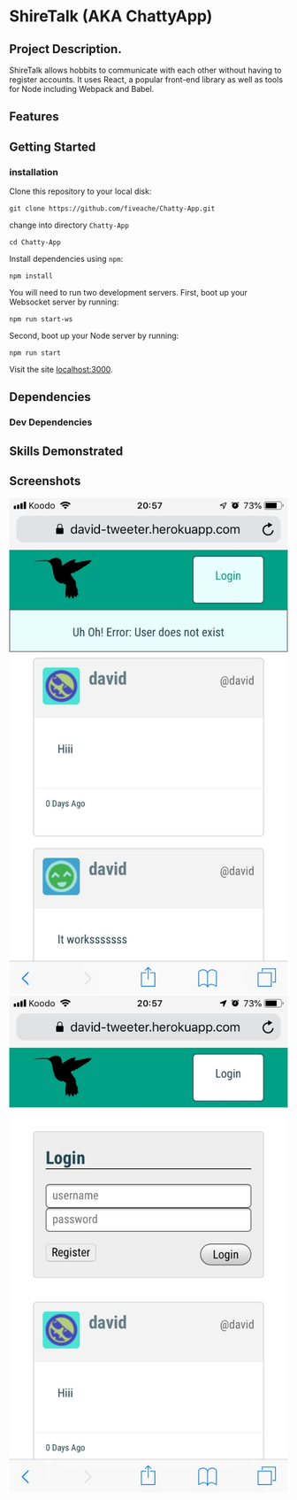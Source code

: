 # ShireTalk (AKA ChattyApp)

## Project Description.

 ShireTalk allows hobbits to communicate with each other without having to register accounts. It uses React, a popular front-end library as well as tools for Node including Webpack and Babel.

## Features


## Getting Started


### installation
Clone this repository to your local disk:
```
git clone https://github.com/fiveache/Chatty-App.git
```
change into directory `Chatty-App`
```
cd Chatty-App
```
Install dependencies using `npm`:
```
npm install
```
You will need to run two development servers. First, boot up your Websocket server by running:
```
npm run start-ws
```

Second, boot up your Node server by running:
```
npm run start
```

Visit the site [localhost:3000](localhost:3000).

## Dependencies


### Dev Dependencies


## Skills Demonstrated


## Screenshots
!["Mobile Screenshot"](https://github.com/fiveache/tweeter/blob/master/docs/screenshots/mobile1.jpeg?raw=true)
!["Mobile Screenshot"](https://github.com/fiveache/tweeter/blob/master/docs/screenshots/mobile2.jpeg?raw=true)
